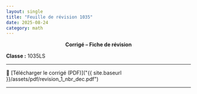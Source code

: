 ```yaml
---
layout: single
title: "Feuille de révision 1035"
date: 2025-08-24
category: math
---
```


<center>
<b>Corrigé – Fiche de révision</b>
</center>

**Classe :** 1035LS

---

📄 [Télécharger le corrigé (PDF)]("{{ site.baseurl }}/assets/pdf/revision_1_nbr_dec.pdf")

---
